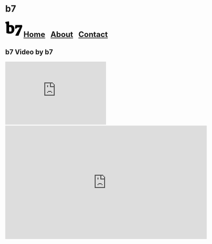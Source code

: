 # b7
<img alt="b7" width="54" height="54" src="b7.svg"> <strong><font size="5"><a href="https://b7.github.io">Home</a> &nbsp; <a href="https://b7.github.io/about">About</a> &nbsp; <a href="https://b7.github.io/contact">Contact</a></font></strong>

## b7 Video by b7
<iframe width="320" height="200" src="https://www.youtube.com/embed/DommbCSz5V4" frameborder="0" allow="accelerometer; autoplay; encrypted-media; gyroscope; picture-in-picture" allowfullscreen></iframe>

<iframe id="ytplayer" type="text/html" width="640" height="360"
  src="http://www.youtube.com/embed/DommbCSz5V4?autoplay=1"
  frameborder="0"/>

<strong><a href="https://b7.github.io/legal">Legal</a></strong> Copyright © 2019 b7
